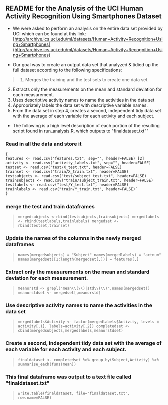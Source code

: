 ## README for the Analysis of the UCI Human Activity Recognition Using Smartphones Dataset

* We were asked to perform an analysis on the entire data set provided by UCI which can be found at this link: [http://archive.ics.uci.edu/ml/datasets/Human+Activity+Recognition+Using+Smartphones](http://archive.ics.uci.edu/ml/datasets/Human+Activity+Recognition+Using+Smartphones)

* Our goal was to create an output data set that analyzed & tidied up the full dataset according to the following specifications:

>1. Merges the training and the test sets to create one data set.
2. Extracts only the measurements on the mean and standard deviation for each measurement.
3. Uses descriptive activity names to name the activities in the data set
4. Appropriately labels the data set with descriptive variable names.
5. From the data set in step 4, creates a second, independent tidy data set with the average of each variable for each activity and each subject.

* The following is a high level description of each portion of the resulting script found in run_analysis.R, which outputs to "finaldataset.txt"" 

### Read in all the data and store it
```
{
features <- read.csv("features.txt", sep="", header=FALSE) [2]
activity <- read.csv("activity_labels.txt", sep="", header=FALSE)
testset <- read.csv("test/X_test.txt", header=FALSE)
trainset <- read.csv("train/X_train.txt", header=FALSE)
testsubjects <- read.csv("test/subject_test.txt", header=FALSE)
trainsubjects <- read.csv("train/subject_train.txt", header=FALSE)
testlabels <- read.csv("test/Y_test.txt", header=FALSE)
trainlabels <- read.csv("train/Y_train.txt", header=FALSE)`
}
```

### merge the test and train dataframes
>`mergedsubjects <-rbind(testsubjects,trainsubjects)
mergedlabels <- rbind(testlabels,trainlabels)
mergedset <- rbind(testset,trainset)`

### Update the names of the columns in the newly merged dataframes
>`names(mergedsubjects) = "Subject"
names(mergedlabels) = "actnum"
names(mergedset)[1:length(mergedset[,])] = features[,]`

### Extract only the measurements on the mean and standard deviation for each measurement.
>`meanorstd <- grepl("mean\\(\\)|std\\(\\)",names(mergedset))
meanorstdset <- mergedset[,meanorstd]`

### Use descriptive activity names to name the activities in the data set
>`mergedlabels$Activity <- factor(mergedlabels$Activity, levels = activity[,1], labels=activity[,2])
completedset <- cbind(mergedsubjects,mergedlabels,meanorstdset)`

### Create a second, independent tidy data set with the average of each variable for each activity and each subject.
>`finaldataset <- completedset %>% group_by(Subject,Activity) %>% summarise_each(funs(mean))`

### This final dataframe was output to a text file called "finaldataset.txt"
>`write.table(finaldataset, file="finaldataset.txt", row.name=FALSE)`


